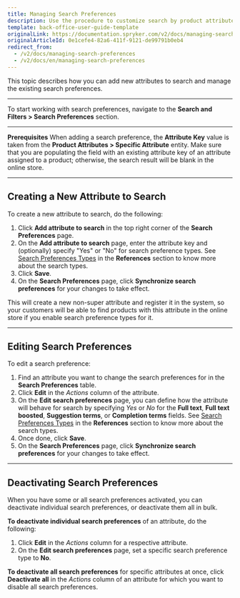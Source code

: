 ```yaml
---
title: Managing Search Preferences
description: Use the procedure to customize search by product attributes and specify search preference types in the online shop.
template: back-office-user-guide-template
originalLink: https://documentation.spryker.com/v2/docs/managing-search-preferences
originalArticleId: 0e1cefe4-82a6-411f-9121-de99791b0eb4
redirect_from:
  - /v2/docs/managing-search-preferences
  - /v2/docs/en/managing-search-preferences
---
```


This topic describes how you can add new attributes to search and manage the existing search preferences. 
***
To start working with search preferences, navigate to the **Search and Filters > Search Preferences** section.
***
**Prerequisites**
When adding a search preference, the **Attribute Key** value is taken from the **Product Attributes > Specific Attribute** entity. Make sure that you are populating the field with an existing attribute key of an attribute assigned to a product; otherwise, the search result will be blank in the online store.
***
## Creating a New Attribute to Search

To create a new attribute to search, do the following:
1. Click **Add attribute to search** in the top right corner of the **Search Preferences** page.
2. On the **Add attribute to search** page, enter the attribute key and (optionally) specify "Yes" or "No" for search preference types.
    See [Search Preferences Types](/docs/scos/user/back-office-user-guides/{{page.version}}/merchandising/search-and-filters/references/search-preferences-types.html) in the **References** section to know more about the search types.
3. Click **Save**.
4. On the **Search Preferences** page, click **Synchronize search preferences** for your changes to take effect.

This will create a new non-super attribute and register it in the system, so your customers will be able to find products with this attribute in the online store if you enable search preference types for it.
***
## Editing Search Preferences
To edit a search preference:
1. Find an attribute you want to change the search preferences for in the **Search Preferences** table.
2. Click **Edit** in the _Actions_ column of the attribute.
3. On the **Edit search preferences** page, you can define how the attribute will behave for search by specifying _Yes_ or _No_ for the **Full text**, **Full text boosted**, **Suggestion terms**, or **Completion terms** fields. See [Search Preferences Types](/docs/scos/user/back-office-user-guides/{{page.version}}/merchandising/search-and-filters/references/search-preferences-types.html) in the **References** section to know more about the search types.
4. Once done, click **Save**.
5. On the **Search Preferences** page, click **Synchronize search preferences** for your changes to take effect.
***
## Deactivating Search Preferences

When you have some or all search preferences activated, you can deactivate individual search preferences, or deactivate them all in bulk.

**To deactivate individual search preferences** of an attribute, do the following:
1. Click **Edit** in the _Actions_ column for a respective attribute.
2. On the **Edit search preferences** page, set a specific search preference type to **No**.

**To deactivate all search preferences** for specific attributes at once, click **Deactivate all** in the _Actions_ column of an attribute for which you want to disable all search preferences.
